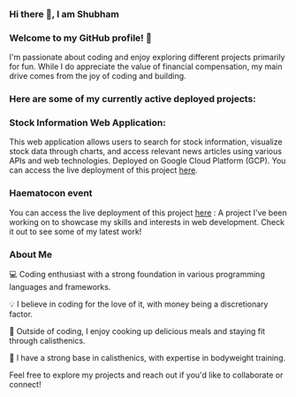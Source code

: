 ### Hi there 👋, I am Shubham

### Welcome to my GitHub profile! 👋
I'm passionate about coding and enjoy exploring different projects primarily for fun. While I do appreciate the value of financial compensation, my main drive comes from the joy of coding and building.

### Here are some of my currently active deployed projects:

### Stock Information Web Application: 
This web application allows users to search for stock information, visualize stock data through charts, and access relevant news articles using various APIs and web technologies. Deployed on Google Cloud Platform (GCP). You can access the live deployment of this project [here](https://shubh22022001.wm.r.appspot.com/).

### Haematocon event 
You can access the live deployment of this project [here](https://haematocon2023.com/) : 
A project I've been working on to showcase my skills and interests in web development. Check it out to see some of my latest work!

### About Me
💻 Coding enthusiast with a strong foundation in various programming languages and frameworks.


💡 I believe in coding for the love of it, with money being a discretionary factor.


🍳 Outside of coding, I enjoy cooking up delicious meals and staying fit through calisthenics.


💪 I have a strong base in calisthenics, with expertise in bodyweight training.


Feel free to explore my projects and reach out if you'd like to collaborate or connect!
